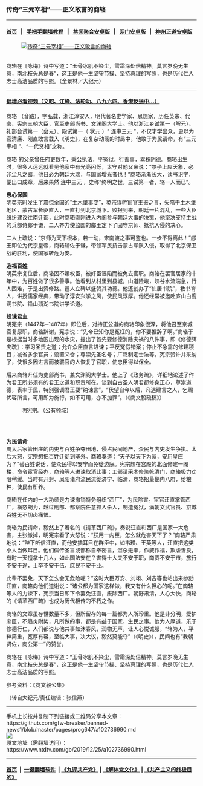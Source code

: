 ### 传奇“三元宰相”——正义敢言的商辂
------------------------

#### [首页](https://github.com/gfw-breaker/banned-news1/blob/master/README.md) &nbsp;&nbsp;|&nbsp;&nbsp; [手把手翻墙教程](https://github.com/gfw-breaker/guides/wiki) &nbsp;&nbsp;|&nbsp;&nbsp; [禁闻聚合安卓版](https://github.com/gfw-breaker/bn-android) &nbsp;&nbsp;|&nbsp;&nbsp; [网门安卓版](https://github.com/oGate2/oGate) &nbsp;&nbsp;|&nbsp;&nbsp; [神州正道安卓版](https://github.com/SzzdOgate/update) 



<div><div class="featured_image">
 <a href="https://i.ntdtv.com/assets/uploads/2019/12/2019-12-25_072134.jpg" target="_blank">
  <figure>
   <img alt="传奇“三元宰相”——正义敢言的商辂" src="https://i.ntdtv.com/assets/uploads/2019/12/2019-12-25_072134-800x450.jpg"/>
  </figure><br/>
 </a>
 <span class="caption">
  商辂在《咏梅》诗中写道：“玉骨冰肌不染尘，雪霜深处倍精神。莫言岁晚无生意，南北枝头总是春”，这正是他一生坚守节操、坚持真理的写照，也是历代仁人志士高洁品质的写照。（全景林／大纪元）
 </span>
</div>
</div><hr/>

#### [翻墙必看视频（文昭、江峰、法轮功、八九六四、香港反送中...）](https://github.com/gfw-breaker/banned-news/blob/master/pages/link3.md)

<div><div class="post_content" itemprop="articleBody">
 <p>
  <ok href="https://www.ntdtv.com/gb/商辂.htm">
   商辂
  </ok>
  （音路），字弘载，浙江淳安人，明代著名史学家、思想家，历任英宗、代宗、宪宗三朝大臣，官至吏部尚书、文渊阁大学士。他以浙江乡试第一（解元）、礼部会试第一（会元）、殿试第一（
  <ok href="https://www.ntdtv.com/gb/状元.htm">
   状元
  </ok>
  ）“
  <ok href="https://www.ntdtv.com/gb/连中三元.htm">
   连中三元
  </ok>
  ”，不仅才学出众，更以为官清廉、刚直敢言载入《明史》，在复杂动荡的时局中，他敢于为民请命，有“三元
  <ok href="https://www.ntdtv.com/gb/宰相.htm">
   宰相
  </ok>
  ”、“一代贤相”之称。
 </p>
 <p>
  <ok href="https://www.ntdtv.com/gb/商辂.htm">
   商辂
  </ok>
  的父亲曾任府吏数年，秉公执法，平冤狱，行善事，累积阴德。商辂出生时，很多人远远就看见他家中有光亮闪烁，太守对他父亲说：“尔子上应天象，必非尘凡之器，他日必为朝廷大瑞，与国家增光者也！”商辂渐渐长大，读书识字，便出口成章，后来果然
  <ok href="https://www.ntdtv.com/gb/连中三元.htm">
   连中三元
  </ok>
  ，史称“终明之世，三试第一者，辂一人而已”。
 </p>
 <p>
  <strong>
   忠心保国
  </strong>
  <br/>
  明英宗时发生了震惊全国的“土木堡事变”，英宗误听宦官王振之言，失陷于土木堡地区，蒙古军长驱直入，一直打到北京城下。败报到来，朝廷一片混乱，一些大臣纷纷建议往南迁都，此时商辂刚刚进入内阁参与朝廷大事的决策，他坚决支持主战的兵部侍郎于谦，二人齐力使监国的郕王定下了固守京师、抵抗入侵的决心。
 </p>
 <p>
  二人上疏说：“京师为天下根本，若一动，宋南渡之事可鉴也。一步不得离此！”郕王即位为代宗皇帝，商辂辅佐于谦，带领军民抗击蒙古军队入侵，取得了北京保卫战的胜利，使国家转危为安。
 </p>
 <p>
  <strong>
   造福百姓
  </strong>
  <br/>
  明英宗复位后，商辂因不媚权臣，被奸臣诬陷而被免去官职。商辂在罢官居家的十年中，为百姓做了很多善事。他看到从村里到县城，山道险峻，峡谷水流湍急，行人困难，于是出资修路。邑人立碑以盛赞其功德。他还创办了“仙居书院”，教书育人，讲授儒家经典，带动了淳安兴学之风，使民风淳厚。他还经常被邀赴庐山白鹿洞书院、铅山鹅湖书院讲学论道。
 </p>
 <p>
  <strong>
   规谏君主
  </strong>
  <br/>
  明宪宗（1447年─1487年）即位后，对持正公道的商辂印象很深，将他召至京城官复原职，商辂辞谢，宪宗说：“先帝已知你是冤枉的，你不要推辞了啊。”商辂于是根据当时多地区出现的水灾，提出了首先要修德消除灾祸的八件事，即《修德弭灾疏》：学习圣贤之道；允许众臣直言进谏；平反冤假错案；停止不急需的修建项目；减省多余官员；设置义仓；尊崇先圣名号；广泛制定士法等。宪宗赞许并采纳了，使很多因进言而被罢官的人恢复了官职，使忠臣得以保全。
 </p>
 <p>
  后来商辂升任为吏部尚书，兼文渊阁大学士。他上了《政务疏》，详细地论述了作为君王所必须有的君王之道和职责所在。谈到自古圣人明君都修身正心，尊崇道德，表率于民，特别强调君王要“纳谏言”，“伏望自今以后，凡遇建言之人，乞赐优容所言，可用即为施行，如不可用，亦不加罪”。（《商文毅疏稿》）
 </p>
 <figure class="wp-caption alignnone" id="attachment_102736992" style="width: 489px">
  <img alt="" class="size-full wp-image-102736992" src="https://i.ntdtv.com/assets/uploads/2019/12/2019-12-25_071555.jpg">
   <br/><figcaption class="wp-caption-text">
    明宪宗。（公有领域）
   </figcaption><br/>
  </img>
 </figure><br/>
 <p>
  <strong>
   为民请命
  </strong>
  <br/>
  周太后家管田庄的内吏与百姓争夺田地，侵占民间地产，众民与内吏发生争执。太后大怒，宪宗想把百姓迁徙到塞外。商辂奏道：“天子以天下为家，安用皇庄为？”替百姓说话，使众民得以安宁而免徙边庭。宪宗想在宫殿的北面修建一阁楼，命令宦官经办，商辂等人进谏取消此事；工部请采木修筑乾清门，商辂极力劝阻稍缓。当时有开封、凤阳诸府流民流徙济宁、临清，商辂招垦畿内八府，给粮种，使民有所养。
 </p>
 <p>
  商辂在任内的一大功绩是力谏撤销特务组织“西厂”，为民除害。宦官汪直掌管西厂，横恣胡为，越过刑部、都察院任意抓人杀人，制造冤狱，满朝文武官员、京城百姓无不切齿痛恨。
 </p>
 <p>
  商辂为民请命，毅然上了著名的《请革西厂疏》，奏说汪直和西厂是国家一大危害，主张撤掉，明宪宗看了大怒说：“朕用一内臣，怎么就危害天下了？”商辂严肃地说：“陛下听信汪直，而他安插耳目在群臣中，如韦瑛、王英等人，汪直把这类小人当做耳目。他们假传圣旨或都称自奉密旨，滥杀无辜，作威作福，欺虐善良，有时一天擅拿十几人，如此国法安在？害得士大夫不安于职，商贾不安于市，旅行不安于途，士卒不安于伍，庶民不安于业。
 </p>
 <p>
  此辈不罢免，天下怎么会无危险呢？”这时大臣万安、刘翊、刘吉等也站出来参劾汪直，商辂向他们道谢说：“诸公都为国家这样做，我又有什么担心的呢。”在商辂等人的力谏下，宪宗当日即下令罢免汪直，废除西厂。朝野肃清，人心大快，商辂的《请革西厂疏》也成为历代相传的不朽之作。
 </p>
 <p>
  商辂的文章虽存世数量不多，但所留存的每一篇都为人所珍重。他是非分明，爱护忠臣，不趋炎附势，凡所做的事，都是有益于国家、生民之事。他为人厚道，乐于修德行仁，人们都说与他共事如沐春风，润物无声，让人心悦诚服，“辂为人，平粹简重，宽厚有容，至临大事，决大议，毅然莫能夺”（《明史》），民间也有“我朝贤佐，商公第一”的赞誉。
 </p>
 <p>
  商辂在《咏梅》诗中写道：“玉骨冰肌不染尘，雪霜深处倍精神。莫言岁晚无生意，南北枝头总是春”，这正是他一生坚守节操、坚持真理的写照，也是历代仁人志士高洁品质的写照。
 </p>
 <p>
  参考资料：《商文毅公集》
 </p>
 <p>
  （转自大纪元/责任编辑：张信燕）
 </p>
 <div class="single_ad">
 </div>
</div>
</div>
<hr/>
手机上长按并复制下列链接或二维码分享本文章：<br/>
https://github.com/gfw-breaker/banned-news1/blob/master/pages/prog647/a102736990.md <br/>
<a href='https://github.com/gfw-breaker/banned-news1/blob/master/pages/prog647/a102736990.md'><img src='https://github.com/gfw-breaker/banned-news1/blob/master/pages/prog647/a102736990.md.png'/></a> <br/>
原文地址（需翻墙访问）：https://www.ntdtv.com/gb/2019/12/25/a102736990.html


------------------------
#### [首页](https://github.com/gfw-breaker/banned-news1/blob/master/README.md) &nbsp;|&nbsp; [一键翻墙软件](https://github.com/gfw-breaker/nogfw/blob/master/README.md) &nbsp;| [《九评共产党》](https://github.com/gfw-breaker/9ping.md/blob/master/README.md#九评之一评共产党是什么) | [《解体党文化》](https://github.com/gfw-breaker/jtdwh.md/blob/master/README.md) | [《共产主义的终极目的》](https://github.com/gfw-breaker/gczydzjmd.md/blob/master/README.md)


<img src='http://gfw-breaker.win/banned-news/pages/prog647/a102736990.md' width='0px' height='0px'/>